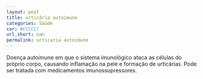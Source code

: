 ```yaml
---
layout: post
title: urticária autoimune
categories: Saúde
cor: #CCCCCC
url_short: nan
permalink: urticaria autoimune
---
```

Doença autoimune em que o sistema imunológico ataca as células do próprio corpo, causando inflamação na pele e formação de urticárias. Pode ser tratada com medicamentos imunossupressores.
